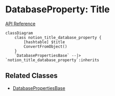 # DatabaseProperty: Title

[API Reference](https://developers.notion.com/reference/property-object#title)

```mermaid
classDiagram
    class notion_title_database_property {
        [hashtable] $title
        ConvertFromObject()
    }
    `DatabasePropertiesBase` --|> `notion_title_database_property`:inherits
```

## Related Classes

- [DatabasePropertiesBase](./00_dp_DatabasePropertiesBase.md)
